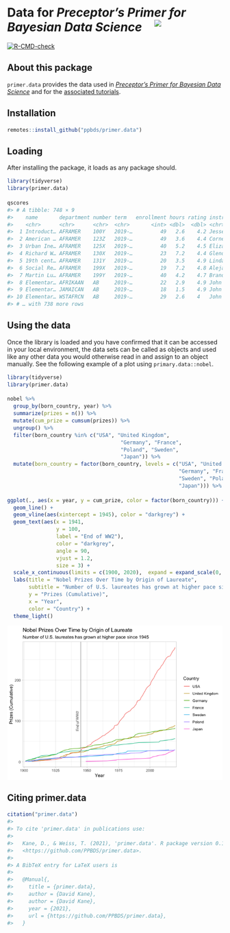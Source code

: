 
<!-- README is generated from README.Rmd, edit ONLY this file if needed. But, after you edit it, you NEED TO KNIT IT BY HAND in order to create the new README.md, which is the thing which is actually used. -->

# Data for *Preceptor’s Primer for <br/> Bayesian Data Science* <img src="man/figures/ulysses_hex_data.png" align = "right"  width="160">

<!-- badges: start -->

[![R-CMD-check](https://github.com/PPBDS/primer.data/workflows/R-CMD-check/badge.svg)](https://github.com/PPBDS/primer.data/actions)
<!-- badges: end -->

## About this package

`primer.data` provides the data used in *[Preceptor’s Primer for
Bayesian Data Science](https://ppbds.github.io/primer)* and for the
[associated tutorials](https://ppbds.github.io/primer.tutorials).

## Installation

``` r
remotes::install_github("ppbds/primer.data")
```

## Loading

After installing the package, it loads as any package should.

``` r
library(tidyverse) 
library(primer.data)

qscores
#> # A tibble: 748 × 9
#>    name       department number term   enrollment hours rating instructor female
#>    <chr>      <chr>      <chr>  <chr>       <int> <dbl>  <dbl> <chr>       <dbl>
#>  1 Introduct… AFRAMER    100Y   2019-…         49   2.6    4.2 Jesse McC…      0
#>  2 American … AFRAMER    123Z   2019-…         49   3.6    4.4 Cornel We…      0
#>  3 Urban Ine… AFRAMER    125X   2019-…         40   5.2    4.5 Elizabeth…      1
#>  4 Richard W… AFRAMER    130X   2019-…         23   7.2    4.4 Glenda Ca…      1
#>  5 19th cent… AFRAMER    131Y   2019-…         20   3.5    4.9 Linda Cha…      1
#>  6 Social Re… AFRAMER    199X   2019-…         19   7.2    4.8 Alejandro…      0
#>  7 Martin Lu… AFRAMER    199Y   2019-…         40   4.2    4.7 Brandon M…      0
#>  8 Elementar… AFRIKAAN   AB     2019-…         22   2.9    4.9 John M Mu…      0
#>  9 Elementar… JAMAICAN   AB     2019-…         18   1.5    4.9 John M Mu…      0
#> 10 Elementar… WSTAFRCN   AB     2019-…         29   2.6    4   John M Mu…      0
#> # … with 738 more rows
```

## Using the data

Once the library is loaded and you have confirmed that it can be
accessed in your local environment, the data sets can be called as
objects and used like any other data you would otherwise read in and
assign to an object manually. See the following example of a plot using
`primary.data::nobel`.

``` r
library(tidyverse)
library(primer.data)

nobel %>%
  group_by(born_country, year) %>%
  summarize(prizes = n()) %>%
  mutate(cum_prize = cumsum(prizes)) %>%
  ungroup() %>%
  filter(born_country %in% c("USA", "United Kingdom", 
                                     "Germany", "France", 
                                     "Poland", "Sweden", 
                                     "Japan")) %>%
  mutate(born_country = factor(born_country, levels = c("USA", "United Kingdom",
                                                        "Germany", "France", 
                                                        "Sweden", "Poland", 
                                                        "Japan"))) %>% 

ggplot(., aes(x = year, y = cum_prize, color = factor(born_country))) +
  geom_line() +
  geom_vline(aes(xintercept = 1945), color = "darkgrey") +
  geom_text(aes(x = 1941, 
                y = 100, 
                label = "End of WW2"), 
                color = "darkgrey", 
                angle = 90, 
                vjust = 1.2,
                size = 3) +
  scale_x_continuous(limits = c(1900, 2020),  expand = expand_scale(0, 1)) +
  labs(title = "Nobel Prizes Over Time by Origin of Laureate",
       subtitle = "Number of U.S. laureates has grown at higher pace since 1945",
       y = "Prizes (Cumulative)",
       x = "Year",
       color = "Country") +
  theme_light()
```

<!-- DK: We need some comments explaining what this is doing and how we can replace it. Specifically, why place the figure in man/ rather than inst/? Why can't we just have this code run and save/show the image? Hate the eval=FALSE above. -->

<img src= "man/figures/readme_plot.png" align="center">

## Citing primer.data

``` r
citation("primer.data")
#> 
#> To cite 'primer.data' in publications use:
#> 
#>   Kane, D., & Weiss, T. (2021), 'primer.data'. R package version 0.1.0,
#>   <https://github.com/PPBDS/primer.data>.
#> 
#> A BibTeX entry for LaTeX users is
#> 
#>   @Manual{,
#>     title = {primer.data},
#>     author = {David Kane},
#>     author = {David Kane},
#>     year = {2021},
#>     url = {https://github.com/PPBDS/primer.data},
#>   }
```
